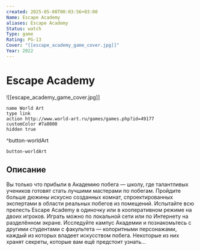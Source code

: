 ```yaml
---
created: 2025-05-08T00:03:56+03:00
Name: Escape Academy
aliases: Escape Academy
Status: watch
Type: game
Rating: PG-13
Cover: "[[escape_academy_game_cover.jpg]]"
Year: 2022
---
```


# Escape Academy

![[escape_academy_game_cover.jpg]]


```button
name World Art
type link
action http://www.world-art.ru/games/games.php?id=49177
customColor #7a0000
hidden true
```
^button-worldArt



`button-worldArt`

## Описание

Вы только что прибыли в Академию побега — школу, где талантливых учеников готовят стать лучшими мастерами по побегам. Пройдите больше дюжины искусно созданных комнат, спроектированных экспертами в области реальных побегов из помещений. Испытайте всю прелесть Escape Academy в одиночку или в кооперативном режиме на двоих игроков. Играть можно по локальной сети или по Интернету на разделённом экране. Исследуйте кампус Академии и познакомьтесь с другими студентами с факультета — колоритными персонажами, каждый из которых владеет искусством побега. Некоторые из них хранят секреты, которые вам ещё предстоит узнать...
